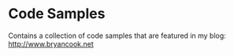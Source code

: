 # Code Samples

Contains a collection of code samples that are featured in my blog: http://www.bryancook.net
